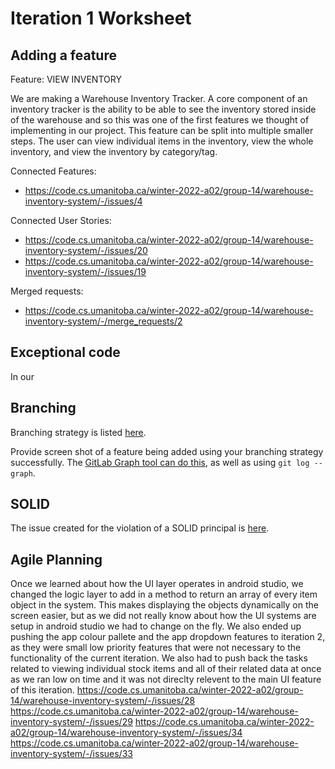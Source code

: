 Iteration 1 Worksheet
=====================

Adding a feature
-----------------
Feature: VIEW INVENTORY

We are making a Warehouse Inventory Tracker. A core component of an inventory tracker is the ability to be able to see the inventory stored inside of the warehouse and so this was one of the first features we thought of implementing in our project. This feature can be split into multiple smaller steps. The user can view individual items in the inventory, view the whole inventory, and view the inventory by category/tag.

Connected Features:
- https://code.cs.umanitoba.ca/winter-2022-a02/group-14/warehouse-inventory-system/-/issues/4

Connected User Stories:
- https://code.cs.umanitoba.ca/winter-2022-a02/group-14/warehouse-inventory-system/-/issues/20
- https://code.cs.umanitoba.ca/winter-2022-a02/group-14/warehouse-inventory-system/-/issues/19

Merged requests:
- https://code.cs.umanitoba.ca/winter-2022-a02/group-14/warehouse-inventory-system/-/merge_requests/2

Exceptional code
----------------

In our

Branching
----------

Branching strategy is listed [here](https://code.cs.umanitoba.ca/winter-2022-a02/group-14/warehouse-inventory-system/-/blob/main/README.md).

Provide screen shot of a feature being added using your branching strategy
successfully. The [GitLab Graph tool can do this](https://code.cs.umanitoba.ca/comp3350-summer2019/cook-eBook/-/network/develop),
as well as using `git log --graph`.

SOLID
-----

The issue created for the violation of a SOLID principal is [here](https://code.cs.umanitoba.ca/winter-2022-a02/group-15/simple-forum/-/issues/16).


Agile Planning
--------------

Once we learned about how the UI layer operates in android studio, we changed the logic layer to add in a method to return an array of every item object in the system. This makes displaying the objects dynamically on the screen easier, but as we did not really know about how the UI systems are setup in android studio we had to change on the fly. We also ended up pushing the app colour pallete and the app dropdown features to iteration 2, as they were small low priority features that were not necessary to the functionality of the current iteration. We also had to push back the tasks related to viewing individual stock items and all of their related data at once as we ran low on time and it was not direclty relevent to the main UI feature of this iteration.
https://code.cs.umanitoba.ca/winter-2022-a02/group-14/warehouse-inventory-system/-/issues/28
https://code.cs.umanitoba.ca/winter-2022-a02/group-14/warehouse-inventory-system/-/issues/29
https://code.cs.umanitoba.ca/winter-2022-a02/group-14/warehouse-inventory-system/-/issues/34
https://code.cs.umanitoba.ca/winter-2022-a02/group-14/warehouse-inventory-system/-/issues/33
